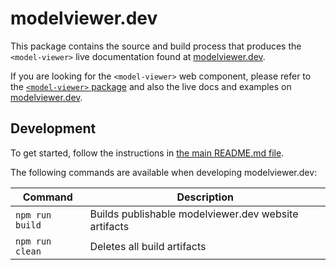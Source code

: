 # modelviewer.dev

This package contains the source and build process that produces the
`<model-viewer>` live documentation found at [modelviewer.dev](https://modelviewer.dev).

If you are looking for the `<model-viewer>` web component, please refer to the
[`<model-viewer>` package](../model-viewer) and also the live docs and examples
on [modelviewer.dev](https://modelviewer.dev).

## Development

To get started, follow the instructions in [the main README.md file](../../README.md).

The following commands are available when developing modelviewer.dev:

Command                         | Description
------------------------------- | -----------
`npm run build`                 | Builds publishable modelviewer.dev website artifacts
`npm run clean`                 | Deletes all build artifacts
